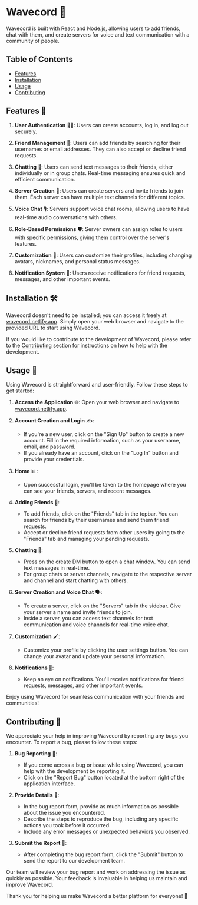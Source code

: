 # Wavecord 🌊

Wavecord is built with React and Node.js, allowing users to add friends, chat with them, and create servers for voice and text communication with a community of people.

## Table of Contents
- [Features](#features)
- [Installation](#installation)
- [Usage](#usage)
- [Contributing](#contributing)

## Features 🚀

1. **User Authentication** 🧑‍💻: Users can create accounts, log in, and log out securely.

2. **Friend Management** 👫: Users can add friends by searching for their usernames or email addresses. They can also accept or decline friend requests.

3. **Chatting** 💬: Users can send text messages to their friends, either individually or in group chats. Real-time messaging ensures quick and efficient communication.

4. **Server Creation** 🏰: Users can create servers and invite friends to join them. Each server can have multiple text channels for different topics.

5. **Voice Chat** 🎙️: Servers support voice chat rooms, allowing users to have real-time audio conversations with others.

6. **Role-Based Permissions** 🛡️: Server owners can assign roles to users with specific permissions, giving them control over the server's features.

7. **Customization** 🎨: Users can customize their profiles, including changing avatars, nicknames, and personal status messages.

8. **Notification System** 📢: Users receive notifications for friend requests, messages, and other important events.

## Installation 🛠️

Wavecord doesn't need to be installed; you can access it freely at [wavecord.netlify.app](https://wavecord.netlify.app). Simply open your web browser and navigate to the provided URL to start using Wavecord.

If you would like to contribute to the development of Wavecord, please refer to the [Contributing](#contributing) section for instructions on how to help with the development.

## Usage 📖

Using Wavecord is straightforward and user-friendly. Follow these steps to get started:

1. **Access the Application** 🌐: Open your web browser and navigate to [wavecord.netlify.app](https://wavecord.netlify.app).

2. **Account Creation and Login** ✍️:
   - If you're a new user, click on the "Sign Up" button to create a new account. Fill in the required information, such as your username, email, and password.
   - If you already have an account, click on the "Log In" button and provide your credentials.

3. **Home** 📊:
   - Upon successful login, you'll be taken to the homepage where you can see your friends, servers, and recent messages.

4. **Adding Friends** 👥:
   - To add friends, click on the "Friends" tab in the topbar. You can search for friends by their usernames and send them friend requests.
   - Accept or decline friend requests from other users by going to the "Friends" tab and managing your pending requests.

5. **Chatting** 💬:
   - Press on the create DM button to open a chat window. You can send text messages in real-time.
   - For group chats or server channels, navigate to the respective server and channel and start chatting with others.

6. **Server Creation and Voice Chat** 🗣️:
   - To create a server, click on the "Servers" tab in the sidebar. Give your server a name and invite friends to join.
   - Inside a server, you can access text channels for text communication and voice channels for real-time voice chat.

7. **Customization** 🖌️:
   - Customize your profile by clicking the user settings button. You can change your avatar and update your personal information.

8. **Notifications** 🔔:
   - Keep an eye on notifications. You'll receive notifications for friend requests, messages, and other important events.

Enjoy using Wavecord for seamless communication with your friends and communities!

## Contributing 🤝

We appreciate your help in improving Wavecord by reporting any bugs you encounter. To report a bug, please follow these steps:

1. **Bug Reporting** 🐛:
   - If you come across a bug or issue while using Wavecord, you can help with the development by reporting it.
   - Click on the "Report Bug" button located at the bottom right of the application interface.

2. **Provide Details** 📝:
   - In the bug report form, provide as much information as possible about the issue you encountered.
   - Describe the steps to reproduce the bug, including any specific actions you took before it occurred.
   - Include any error messages or unexpected behaviors you observed.

3. **Submit the Report** 🚀:
   - After completing the bug report form, click the "Submit" button to send the report to our development team.

Our team will review your bug report and work on addressing the issue as quickly as possible. Your feedback is invaluable in helping us maintain and improve Wavecord.

Thank you for helping us make Wavecord a better platform for everyone! 🙌